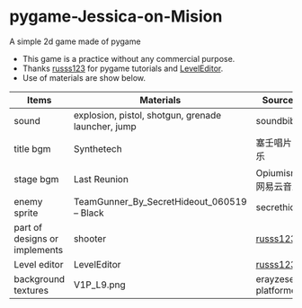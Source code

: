# pygame-Jessica-on-Mision

A simple 2d game made of pygame

- This game is a practice without any commercial purpose.
- Thanks [russs123](https://github.com/russs123) for pygame tutorials and [LevelEditor](https://github.com/russs123/LevelEditor).
- Use of materials are show below.

| Items                         | Materials                                           | **Source****/****Author**               | Address                                                   |
| ----------------------------- | --------------------------------------------------- | --------------------------------------- | --------------------------------------------------------- |
| sound                         | explosion,  pistol, shotgun, grenade launcher, jump | soundbible.com                          | [soundbible.com](soundbible.com)                          |
| title bgm                     | Synthetech                                          | 塞壬唱片-MSR/网易云音乐                 | https://music.163.com/song?id=1371757762                  |
| stage bgm                     | Last  Reunion                                       | Opiumism  Boy(蔡金岩)/网易云音乐        | https://music.163.com/song?id=1483871004                  |
| enemy  sprite                 | TeamGunner_By_SecretHideout_060519  – Black         | secrethideout.itch.io                   | https://secrethideout.itch.io/team-wars-platformer-battle |
| part of designs or implements | shooter                                             | [russs123](https://github.com/russs123) | https://github.com/russs123/Shooter                       |
| Level editor                  | LevelEditor                                         | [russs123](https://github.com/russs123) | https://github.com/russs123/LevelEditor                   |
| background textures           | V1P_L9.png                                          | erayzesen.itch.io/pixel-platformer      | erayzesen.itch.io/pixel-platformer                        |

